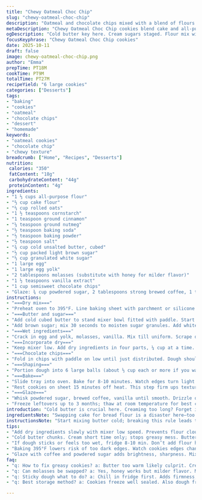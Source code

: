```yaml
---
title: "Chewy Oatmeal Choc Chip"
slug: "chewy-oatmeal-choc-chip"
description: "Oatmeal and chocolate chips mixed with a blend of flours and warm spices. Butter cold for texture, sugars creamed in stages to control moisture and browning. Molasses swapped in for depth. Bake til edges barely golden, centers soft, letting residual heat finish. Glaze drizzled afterward, adding sweet contrast. Fridge for sticky dough; freezer holds up well. Key is watching texture not timer. Flour mix includes cake and all-purpose with cornstarch for tender crumb. Cinnamon and nutmeg add warmth but can be adjusted. Perfect giant or small cookies depending on dough ball size."
metaDescription: "Chewy Oatmeal Choc Chip cookies blend cake and all-purpose flour, oats, warm spices; cold butter creamed carefully. Bake till edges gold, centers soft; glaze adds contrast."
ogDescription: "Cold butter key here. Cream sugars staged. Flour mix with cornstarch softens crumb. Bake 8-10 min, edges golden, centers soft. Glaze with coffee and powdered sugar for sharp sweet hit."
focusKeyphrase: "Chewy Oatmeal Choc Chip cookies"
date: 2025-10-11
draft: false
image: chewy-oatmeal-choc-chip.png
author: "Emma"
prepTime: PT18M
cookTime: PT9M
totalTime: PT27M
recipeYield: "6 large cookies"
categories: ["Desserts"]
tags:
- "baking"
- "cookies"
- "oatmeal"
- "chocolate chips"
- "dessert"
- "homemade"
keywords:
- "oatmeal cookies"
- "chocolate chip"
- "chewy texture"
breadcrumb: ["Home", "Recipes", "Desserts"]
nutrition: 
 calories: "350"
 fatContent: "18g"
 carbohydrateContent: "44g"
 proteinContent: "4g"
ingredients:
- "1 ⅓ cups all-purpose flour"
- "⅔ cup cake flour"
- "⅔ cup rolled oats"
- "1 ½ teaspoons cornstarch"
- "1 teaspoon ground cinnamon"
- "¼ teaspoon ground nutmeg"
- "½ teaspoon baking soda"
- "½ teaspoon baking powder"
- "½ teaspoon salt"
- "¾ cup cold unsalted butter, cubed"
- "½ cup packed light brown sugar"
- "⅓ cup granulated white sugar"
- "1 large egg"
- "1 large egg yolk"
- "2 tablespoons molasses (substitute with honey for milder flavor)"
- "1 ½ teaspoons vanilla extract"
- "1 cup semisweet chocolate chips"
- "Glaze: ¾ cup powdered sugar, 2 tablespoons strong brewed coffee, 1 teaspoon vanilla extract"
instructions:
- "===Dry mix==="
- "Preheat oven to 395°F. Line baking sheet with parchment or silicone mat. In a large bowl, whisk together flours, oats, cornstarch, cinnamon, nutmeg, baking soda, baking powder, salt. Set aside."
- "===Butter and sugar==="
- "Add cold cubed butter to stand mixer bowl fitted with paddle. Start mixer on low. Cream butter about 30 seconds until slightly softened but still cool; don’t overheat or greasy."
- "Add brown sugar; mix 30 seconds to moisten sugar granules. Add white sugar gradually until combined fully. Should look fluffy but still dense."
- "===Wet ingredients==="
- "Crack in egg and yolk, molasses, vanilla. Mix till uniform. Scrape down sides with spatula if dough clings—important to avoid uneven texture."
- "===Incorporate dry==="
- "Keep mixer low. Add dry ingredients in four parts, ¼ cup at a time. Prevents flour clouds and overmixing. Stops gluten from toughening dough."
- "===Chocolate chips==="
- "Fold in chips with paddle on low until just distributed. Dough should be soft and slightly tacky; if sticky place in fridge 8-10 minutes. Helps shape cookies easily."
- "===Shaping==="
- "Portion dough into 6 large balls (about ⅓ cup each or more if you want giant). Roll lightly; do not compress. Place on sheet and gently press tops down—about ¼ inch thickness. Don’t flatten too thin or lose chew."
- "===Bake==="
- "Slide tray into oven. Bake for 8-10 minutes. Watch edges turn light golden while centers stay soft. Remove once edges set but centers look slightly underbaked—residual heat finishes the middle."
- "Rest cookies on sheet 15 minutes off heat. This step firm ups texture without drying. Transfer with spatula to cooling rack."
- "===Glaze==="
- "Whisk powdered sugar, brewed coffee, vanilla until smooth. Drizzle over cooled cookies with spoon or piping bag."
- "Freeze leftovers up to 3 months; thaw at room temperature for best chew."
introduction: "Cold butter is crucial here. Creaming too long? Forget it. Makes a greasy mess. Brown sugar first, then white. Keeps moisture balanced. Molasses swapped in—not just for color but subtle tang and chew. I experimented food processor versus paddle, paddle wins every time for texture control. Powdered cornstarch cuts toughness, gives soft crumb, don’t skip. Oats hold their shape but meld nicely. Baking at 395 instead of 400 cuts overbrowning risk; every oven differs, feel the cookie edges for doneness, not stopwatch. Glaze? Not gluey but bright, with slight coffee bitter edge. Refrigerate dough if sticky; don’t rush shaping or cookies will spread wild. Learned from burnouts, this method is forgiving but watch closely."
ingredientsNote: "Swapping cake for bread flour is a disaster here—too chewy, dense. Cake flour softens; cornstarch adds tenderness. Cold unsalted butter prevents spreading too fast and grease puddles. Molasses can be replaced with dark honey, but molasses lends a richer flavor and moisture. Using instant oats instead of rolled will change textures; rolled oats yield better chew. Cool dry spices fresh ground for best aroma. If out of baking powder, increase baking soda by ¼ teaspoon and add 1 teaspoon cream of tartar as substitute. For glaze, brewed coffee sharpens sweetness compared to milk or water, but those work fine. Brown sugar should be packed to keep moisture and flavor balanced. White sugar keeps crisp edges—don’t skip either. Vanilla extract indispensable; imitation doesn’t cut depth."
instructionsNote: "Start mixing butter cold; breaking this rule leads to greasy, thin cookies. Cream only till barely soft and fluffy, stops creaming sugars too long or butter overheats and ruins texture. Add dry ingredients gradually at low speed to avoid flour clouds and overdevelopment of gluten; dough stays tender. If dough sticks too much, chill rather than adding more flour; too much flour creates dry cookies. Shape balls moderately flattened—not too thick, not too thin—to ensure chewy centers and crisp edges. Bake shortened 30 seconds less than expected; watch edges lightly brown, centers set but still soft. Residual heat finishes bake, so removing too late means hard, dry cookies. Rest on pan 15 minutes lets cookies firm up without drying. Drizzle glaze after fully cool or else melts and loses shape. Freeze dough or baked cookies well sealed; thaw at room temperature before serving to regain chew."
tips:
- "Add dry ingredients slowly with mixer low speed. Prevents flour clouds. Stops gluten overdevelopment. Dough stays tender. Don’t rush. Chunks of cinnamon and nutmeg smell pop. Freshly ground better if you got them."
- "Cold butter chunks. Cream short time only; stops greasy mess. Butter soft but cool, delicate balance. Starter sugar stage important; brown sugar packs moisture, then white sugar lightens texture."
- "If dough sticks or feels too wet, fridge 8-10 min. Don’t add flour here, ruins chew. Cold dough easier to shape, won’t spread wild. But don’t freeze dough hard, just chill; freezer good for long term."
- "Baking 395°F lowers risk of too dark edges. Watch cookies edges change color, lightly golden. Centers still soft, jiggle lightly when oven light goes off, residual heat finishes bake. Timing depends on dough ball size too."
- "Glaze with coffee and powdered sugar adds brightness, sharpness. Mix till smooth but don’t water down. Drizzle after cookies fully cool—if warm, glaze melts, turns sticky. Coffee stronger than milk or water; avoids gluey finish."
faq:
- "q: How to fix greasy cookies? a: Butter too warm likely culprit. Cream shorter, butter must be cold. Don’t overbeat sugar else texture fails. Check temperature, stop creaming once soft, still cool."
- "q: Can molasses be swapped? a: Yes, honey works but milder flavor. Molasses adds dark richness. Honey or dark honey closer alternative. Avoid light syrups or maple can throw off moisture."
- "q: Sticky dough what to do? a: Chill in fridge first. Adds firmness, easier to handle. Avoid adding flour to fix stickiness; dries cookie. Give 10 min rest, reassess. Sometimes sticky means perfect chew."
- "q: Best storage method? a: Cookies freeze well sealed. Also dough freezes but thaw fully before baking. Room temp cookies keep a couple days in airtight container. Fridge not advised long-term; dries out."

---
```

